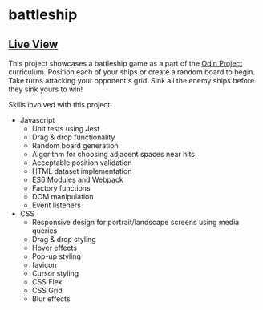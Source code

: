 # battleship

## [Live View](https://snaeem3.github.io/battleship)

This project showcases a battleship game as a part of the [Odin Project](https://www.theodinproject.com/lessons/node-path-javascript-battleship) curriculum. Position each of your ships or create a random board to begin. Take turns attacking your opponent's grid. Sink all the enemy ships before they sink yours to win!

Skills involved with this project:

- Javascript
  - Unit tests using Jest
  - Drag & drop functionality
  - Random board generation
  - Algorithm for choosing adjacent spaces near hits
  - Acceptable position validation
  - HTML dataset implementation
  - ES6 Modules and Webpack
  - Factory functions
  - DOM manipulation
  - Event listeners
- CSS
  - Responsive design for portrait/landscape screens using media queries
  - Drag & drop styling
  - Hover effects
  - Pop-up styling
  - favicon
  - Cursor styling
  - CSS Flex
  - CSS Grid
  - Blur effects
